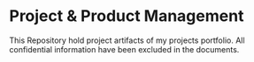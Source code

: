 # Project & Product Management
This Repository hold project artifacts of my projects portfolio. All confidential information have been excluded in the documents.
